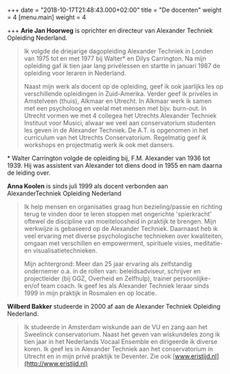 +++
date = "2018-10-17T21:48:43.000+02:00"
title = "De docenten"
weight = 4
[menu.main]
weight = 4

+++
**Arie Jan Hoorweg** is oprichter en directeur van Alexander Techniek Opleiding Nederland.

> Ik volgde de driejarige dagopleiding Alexander Techniek in Londen van 1975
> tot en met 1977 bij Walter* en Dilys Carrington. Na mijn opleiding gaf ik tien
> jaar lang priv&eacute;lessen en startte in januari 1987 de opleiding voor leraren
> in Nederland.  
>   
> Naast mijn werk als docent op de opleiding, geef ik ook jaarlijks les op
> verschillende opleidingen in Zuid-Amerika. Verder geef ik privéles in
> Amstelveen (thuis), Alkmaar en Utrecht. In Alkmaar werk ik samen met een
> psycholoog en veelal met mensen met bijv. burn-out. In Utrecht vormen we
> met 4 collegea het Utrechts Alexander Techniek Instituut voor Musici,
> alwaar we veel aan conservatorium studenten les geven in de
> Alexander Techniek. De A.T. is opgenomen in het curriculum van het
> Utrechts Conservatorium. Regelmatig geef ik workshops en projectmatig
> werk ik ook met dansers.

\* Walter Carrington volgde de opleiding bij, F.M. Alexander van 1936 tot 1939.
Hij was assistent van Alexander tot diens dood in 1955 en nam daarna de leiding over.

**Anna Koolen** is sinds juli 1999 als docent verbonden aan AlexanderTechniek Opleiding Nederland

> Ik help mensen en organisaties graag hun bezieling/passie en richting
> terug te vinden door te leren stoppen met ongerichte 'spierkracht'
> oftewel de discipline van moeiteloosheid in praktijk te brengen.
> Mijn werkwijze is gebaseerd op de Alexander Techniek. Daarnaast heb ik veel
> ervaring met diverse psychologische technieken over kwaliteiten, omgaan met
> verschillen en  empowerment,  spirituele visies, meditatie- en
> visualisatietechnieken.  
>   
> Mijn achtergrond: Meer dan 25 jaar ervaring als zelfstandig ondernemer o.a.
> in de rollen van: beleidsadviseur, schrijver en projectleider (bij GGZ,
> Overheid en Zelfhulp), trainer persoonlijke- en/of team coach. Ik geef les
> als Alexander Techniek leraar sinds 1999 in mijn praktijk in Rosmalen en op
> locatie.

**Wilberd Bakker** studeerde in 2000 af aan de Alexander Techniek Opleiding
Nederland.

> Ik studeerde in Amsterdam wiskunde aan de VU en zang aan het Sweelinck
> conservatorium. Naast het geven van wiskundeles zong ik tien jaar in het
> Nederlands Vocaal Ensemble en dirigeerde ik diverse koren. Ik geef les in
> Alexander Techniek aan het conservatorium in Utrecht en in mijn priv&eacute;
> praktijk te Deventer. Zie ook [www.eristijd.nl](http://www.eristijd.nl)